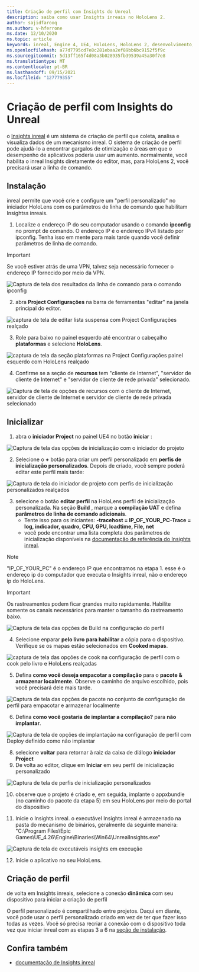 ```yaml
---
title: Criação de perfil com Insights do Unreal
description: saiba como usar Insights inreais no HoloLens 2.
author: sajidfarooq
ms.author: v-hferrone
ms.date: 12/10/2020
ms.topic: article
keywords: inreal, Engine 4, UE4, HoloLens, HoloLens 2, desenvolvimento, contornar, insights, documentação, guias, recursos, hologramas, desenvolvimento de jogos, headsets de realidade misturada, headset de realidade mista do windows, headset da realidade virtual
ms.openlocfilehash: a77d7795cd7e8c281ebaa2ef89bb6bc9152f5f9c
ms.sourcegitcommit: 5d13ff165f4d08a3b028935fb39539a45a30f7e8
ms.translationtype: MT
ms.contentlocale: pt-BR
ms.lasthandoff: 09/15/2021
ms.locfileid: "127779355"
---
```

# <a name="profiling-with-unreal-insights"></a>Criação de perfil com Insights do Unreal

o [Insights inreal](https://docs.unrealengine.com/TestingAndOptimization/PerformanceAndProfiling/UnrealInsights/Overview/index.html) é um sistema de criação de perfil que coleta, analisa e visualiza dados de um mecanismo inreal. O sistema de criação de perfil pode ajudá-lo a encontrar gargalos de otimização e áreas em que o desempenho de aplicativos poderia usar um aumento. normalmente, você habilita o inreal Insights diretamente do editor, mas, para HoloLens 2, você precisará usar a linha de comando.

## <a name="setup"></a>Instalação

inreal permite que você crie e configure um "perfil personalizado" no iniciador HoloLens com os parâmetros de linha de comando que habilitam Insightss inreais.

1. Localize o endereço IP do seu computador usando o comando **ipconfig** no prompt de comando. O endereço IP é o endereço IPv4 listado por ipconfig. Tenha isso em mente para mais tarde quando você definir parâmetros de linha de comando.

> [!IMPORTANT]
> Se você estiver atrás de uma VPN, talvez seja necessário fornecer o endereço IP fornecido por meio da VPN.

![Captura de tela dos resultados da linha de comando para o comando ipconfig](images/unreal-insights-img-01.png)

2. abra **Project Configurações** na barra de ferramentas "editar" na janela principal do editor.

![captura de tela de editar lista suspensa com Project Configurações realçado](images/unreal-insights-img-15.png)

3. Role para baixo no painel esquerdo até encontrar o cabeçalho **plataformas** e selecione **HoloLens**.

![captura de tela da seção plataformas na Project Configurações painel esquerdo com HoloLens realçado](images/unreal-insights-img-15.png)

4. Confirme se a seção de **recursos** tem "cliente de Internet", "servidor de cliente de Internet" e "servidor de cliente de rede privada" selecionado.

![Captura de tela de opções de recursos com o cliente de Internet, servidor de cliente de Internet e servidor de cliente de rede privada selecionado](images/unreal-insights-img-14.png)

## <a name="launch"></a>Inicializar

1. abra o **iniciador Project** no painel UE4 no botão **iniciar** :

![Captura de tela das opções de inicialização com o iniciador do projeto](images/unreal-insights-img-07.png)

2. Selecione o **+** botão para criar um perfil personalizado em **perfis de inicialização personalizados**. Depois de criado, você sempre poderá editar este perfil mais tarde:

![Captura de tela do iniciador de projeto com perfis de inicialização personalizados realçados](images/unreal-insights-img-08.png)

3. selecione o botão **editar perfil** na HoloLens perfil de inicialização personalizada. Na seção **Build** , marque a **compilação UAT** e defina **parâmetros de linha de comando adicionais**.
   - Tente isso para os iniciantes: **-tracehost = IP_OF_YOUR_PC-Trace = log, indicador, quadro, CPU, GPU, loadtime, File, net**
   - você pode encontrar uma lista completa dos parâmetros de inicialização disponíveis na [documentação de referência do Insights inreal](https://docs.unrealengine.com/TestingAndOptimization/PerformanceAndProfiling/UnrealInsights/Reference/index.html).

> [!NOTE]
> "IP_OF_YOUR_PC" é o endereço IP que encontramos na etapa 1. esse é o endereço ip do computador que executa o Insights inreal, não o endereço ip do HoloLens.

> [!IMPORTANT]
> Os rastreamentos podem ficar grandes muito rapidamente. Habilite somente os canais necessários para manter o tamanho do rastreamento baixo.

![Captura de tela das opções de Build na configuração do perfil](images/unreal-insights-img-17.png)

4. Selecione enparar **pelo livro** **para habilitar** a cópia para o dispositivo. Verifique se os mapas estão selecionados em **Cooked mapas**.

![captura de tela das opções de cook na configuração de perfil com o cook pelo livro e HoloLens realçadas](images/unreal-insights-img-09.png)

5. Defina **como você deseja empacotar a compilação** para o **pacote & armazenar localmente**. Observe o caminho de arquivo escolhido, pois você precisará dele mais tarde.

![Captura de tela das opções de pacote no conjunto de configuração de perfil para empacotar e armazenar localmente](images/unreal-insights-img-18.png)

6. Defina **como você gostaria de implantar a compilação?** para **não implantar**.

![Captura de tela de opções de implantação na configuração de perfil com Deploy definido como não implantar](images/unreal-insights-img-19.png)

8. selecione **voltar** para retornar à raiz da caixa de diálogo **iniciador Project**
9. De volta ao editor, clique em **Iniciar** em seu perfil de inicialização personalizado

![Captura de tela de perfis de inicialização personalizados](images/unreal-insights-img-13.png)

10. observe que o projeto é criado e, em seguida, implante o appxbundle (no caminho do pacote da etapa 5) em seu HoloLens por meio do portal do dispositivo

11. Inicie o Insights inreal. o executável Insights inreal é armazenado na pasta do mecanismo de binários, geralmente da seguinte maneira: "C:\Program Files\Epic Games\UE_4.26\Engine\Binaries\Win64\UnrealInsights.exe"

![Captura de tela de executáveis insights em execução](images/unreal-insights-img-12.png)

12. Inicie o aplicativo no seu HoloLens.

## <a name="profiling"></a>Criação de perfil

de volta em Insights inreais, selecione a conexão **dinâmica** com seu dispositivo para iniciar a criação de perfil

O perfil personalizado é compartilhado entre projetos. Daqui em diante, você pode usar o perfil personalizado criado em vez de ter que fazer isso todas as vezes. Você só precisa recriar a conexão com o dispositivo toda vez que iniciar inreal com as etapas 3 a 6 na [seção de instalação](#setup).

## <a name="see-also"></a>Confira também

- [documentação de Insights inreal](https://docs.unrealengine.com/TestingAndOptimization/PerformanceAndProfiling/UnrealInsights/index.html)
